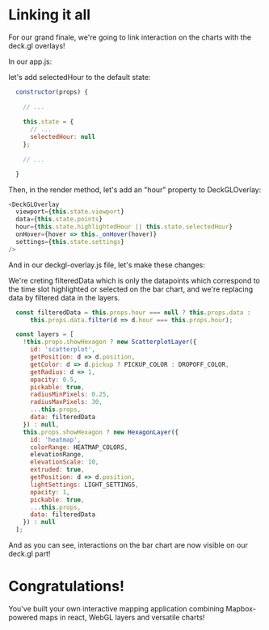 <!-- INJECT:"LinkingItAll" heading -->

# Linking it all

For our grand finale, we're going to link interaction on the charts with the deck.gl overlays!

In our app.js:

let's add selectedHour to the default state:

```js
  constructor(props) {
    
    // ...
    
    this.state = {
      // ...
      selectedHour: null
    };
    
    // ...

  }
```

Then, in the render method, let's add an "hour" property to DeckGLOverlay:

```js
<DeckGLOverlay
  viewport={this.state.viewport}
  data={this.state.points}
  hour={this.state.highlightedHour || this.state.selectedHour}
  onHover={hover => this._onHover(hover)}
  settings={this.state.settings}
/>
```

And in our deckgl-overlay.js file, let's make these changes:

We're creting filteredData which is only the datapoints which correspond to the time slot highlighted or selected on the bar chart, and we're replacing data by filtered data in the layers. 

```js
  const filteredData = this.props.hour === null ? this.props.data :
      this.props.data.filter(d => d.hour === this.props.hour);

  const layers = [
    !this.props.showHexagon ? new ScatterplotLayer({
      id: 'scatterplot',
      getPosition: d => d.position,
      getColor: d => d.pickup ? PICKUP_COLOR : DROPOFF_COLOR,
      getRadius: d => 1,
      opacity: 0.5,
      pickable: true,
      radiusMinPixels: 0.25,
      radiusMaxPixels: 30,
      ...this.props,
      data: filteredData
    }) : null,
    this.props.showHexagon ? new HexagonLayer({
      id: 'heatmap',
      colorRange: HEATMAP_COLORS,
      elevationRange,
      elevationScale: 10,
      extruded: true,
      getPosition: d => d.position,
      lightSettings: LIGHT_SETTINGS,
      opacity: 1,
      pickable: true,
      ...this.props,
      data: filteredData
    }) : null
  ];
```

And as you can see, interactions on the bar chart are now visible on our deck.gl part!

# Congratulations!

You've built your own interactive mapping application combining Mapbox-powered maps in react, WebGL layers and versatile charts!
